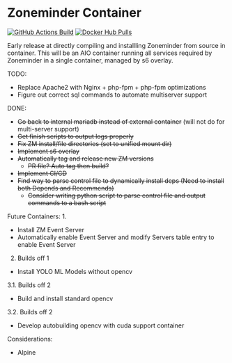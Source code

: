 # Zoneminder Container

<a href="https://github.com/zoneminder-addons/zoneminder-base/actions"><img alt="GitHub Actions Build" src="https://github.com/zoneminder-addons/zoneminder-base/actions/workflows/docker-build.yaml/badge.svg"></a>
<a href="https://hub.docker.com/r/yaoa/zoneminder-base"><img alt="Docker Hub Pulls" src="https://img.shields.io/docker/pulls/yaoa/zoneminder-base.svg"></a>

Early release at directly compiling and installling Zoneminder from source in container.
This will be an AIO container running all services required by Zoneminder in a single container, managed by s6 overlay.


TODO:
- Replace Apache2 with Nginx + php-fpm + php-fpm optimizations
- Figure out correct sql commands to automate multiserver support

  
DONE:
- ~~Go back to internal mariadb instead of external container~~ (will not do for multi-server support)
- ~~Get finish scripts to output logs properly~~
- ~~Fix ZM install/file directories (set to unified mount dir)~~
- ~~Implement s6 overlay~~
- ~~Automatically tag and release new ZM versions~~
  - ~~PR file? Auto tag then build?~~
- ~~Implement CI/CD~~
- ~~Find way to parse control file to dynamically install deps (Need to install both Depends and Recommends)~~
    - ~~Consider writing python script to parse control file and output commands to a bash script~~

Future Containers:
1. 
- Install ZM Event Server
- Automatically enable Event Server and modify Servers table entry to enable Event Server

2. Builds off 1
- Install YOLO ML Models without opencv

3.1. Builds off 2
- Build and install standard opencv

3.2. Builds off 2
- Develop autobuilding opencv with cuda support container

Considerations:
- Alpine
